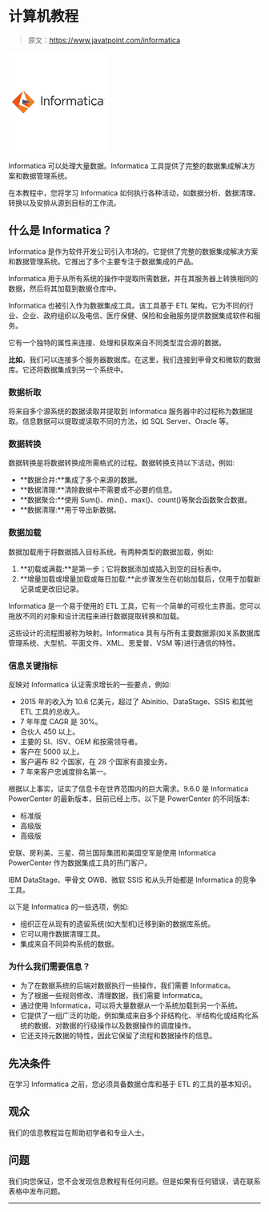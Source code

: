 # 计算机教程

> 原文：<https://www.javatpoint.com/informatica>

![Informatica Tutorial](img/70a93f91f8b742589f1843b5426ecb49.png)

Informatica 可以处理大量数据。Informatica 工具提供了完整的数据集成解决方案和数据管理系统。

在本教程中，您将学习 Informatica 如何执行各种活动，如数据分析、数据清理、转换以及安排从源到目标的工作流。

## 什么是 Informatica？

Informatica 是作为软件开发公司引入市场的。它提供了完整的数据集成解决方案和数据管理系统。它推出了多个主要专注于数据集成的产品。

Informatica 用于从所有系统的操作中提取所需数据，并在其服务器上转换相同的数据，然后将其加载到数据仓库中。

Informatica 也被引入作为数据集成工具。该工具基于 ETL 架构。它为不同的行业、企业、政府组织以及电信、医疗保健、保险和金融服务提供数据集成软件和服务。

它有一个独特的属性来连接、处理和获取来自不同类型混合源的数据。

**比如**，我们可以连接多个服务器数据库。在这里，我们连接到甲骨文和微软的数据库。它还将数据集成到另一个系统中。

### 数据析取

将来自多个源系统的数据读取并提取到 Informatica 服务器中的过程称为数据提取。信息数据可以提取或读取不同的方法，如 SQL Server、Oracle 等。

### 数据转换

数据转换是将数据转换成所需格式的过程。数据转换支持以下活动，例如:

*   **数据合并:**集成了多个来源的数据。
*   **数据清理:**清除数据中不需要或不必要的信息。
*   **数据聚合:**使用 Sum()、min()、max()、count()等聚合函数聚合数据。
*   **数据清理:**用于导出新数据。

### 数据加载

数据加载用于将数据插入目标系统。有两种类型的数据加载，例如:

1.  **初载或满载:**是第一步；它将数据添加或插入到空的目标表中。
2.  **增量加载或增量加载或每日加载:**此步骤发生在初始加载后，仅用于加载新记录或更改旧记录。

Informatica 是一个易于使用的 ETL 工具，它有一个简单的可视化主界面。您可以拖放不同的对象和设计流程来进行数据提取转换和加载。

这些设计的流程图被称为映射。Informatica 具有与所有主要数据源(如关系数据库管理系统、大型机、平面文件、XML、思爱普、VSM 等)进行通信的特性。

### 信息关键指标

反映对 Informatica 认证需求增长的一些要点，例如:

*   2015 年的收入为 10.6 亿美元，超过了 Abinitio、DataStage、SSIS 和其他 ETL 工具的总收入。
*   7 年年度 CAGR 是 30%。
*   合伙人 450 以上。
*   主要的 SI、ISV、OEM 和按需领导者。
*   客户在 5000 以上。
*   客户遍布 82 个国家，在 28 个国家有直接业务。
*   7 年来客户忠诚度排名第一。

根据以上事实，证实了信息卡在世界范围内的巨大需求。9.6.0 是 Informatica PowerCenter 的最新版本，目前已经上市。以下是 PowerCenter 的不同版本:

*   标准版
*   高级版
*   高级版

安联、房利美、三星、荷兰国际集团和美国空军是使用 Informatica PowerCenter 作为数据集成工具的热门客户。

IBM DataStage、甲骨文 OWB、微软 SSIS 和从头开始都是 Informatica 的竞争工具。

以下是 Informatica 的一些选项，例如:

*   组织正在从现有的遗留系统(如大型机)迁移到新的数据库系统。
*   它可以用作数据清理工具。
*   集成来自不同异构系统的数据。

### 为什么我们需要信息？

*   为了在数据系统的后端对数据执行一些操作，我们需要 Informatica。
*   为了根据一些规则修改、清理数据，我们需要 Informatica。
*   通过使用 Informatica，可以将大量数据从一个系统加载到另一个系统。
*   它提供了一组广泛的功能，例如集成来自多个非结构化、半结构化或结构化系统的数据、对数据的行级操作以及数据操作的调度操作。
*   它还支持元数据的特性，因此它保留了流程和数据操作的信息。

## 先决条件

在学习 Informatica 之前，您必须具备数据仓库和基于 ETL 的工具的基本知识。

## 观众

我们的信息教程旨在帮助初学者和专业人士。

## 问题

我们向您保证，您不会发现信息教程有任何问题。但是如果有任何错误，请在联系表格中发布问题。

* * *